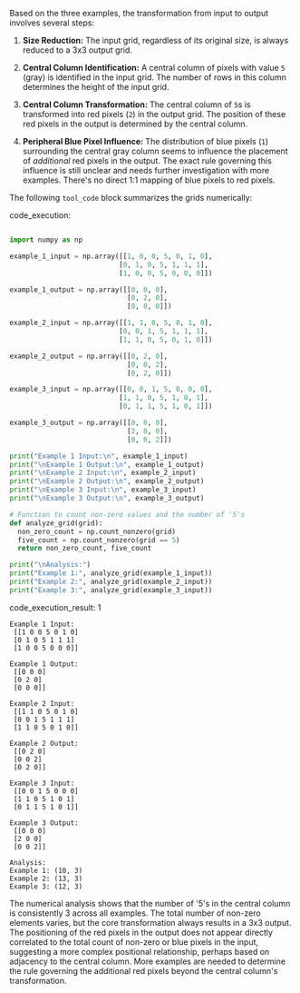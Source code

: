 Based on the three examples, the transformation from input to output involves several steps:

1. **Size Reduction:** The input grid, regardless of its original size, is always reduced to a 3x3 output grid.

2. **Central Column Identification:** A central column of pixels with value `5` (gray) is identified in the input grid.  The number of rows in this column determines the height of the input grid.

3. **Central Column Transformation:** The central column of `5`s is transformed into red pixels (`2`) in the output grid. The position of these red pixels in the output is determined by the central column.

4. **Peripheral Blue Pixel Influence:** The distribution of blue pixels (`1`) surrounding the central gray column seems to influence the placement of *additional* red pixels in the output.  The exact rule governing this influence is still unclear and needs further investigation with more examples.  There's no direct 1:1 mapping of blue pixels to red pixels.


The following `tool_code` block summarizes the grids numerically:



code_execution:

```python

import numpy as np

example_1_input = np.array([[1, 0, 0, 5, 0, 1, 0],
                           [0, 1, 0, 5, 1, 1, 1],
                           [1, 0, 0, 5, 0, 0, 0]])

example_1_output = np.array([[0, 0, 0],
                             [0, 2, 0],
                             [0, 0, 0]])

example_2_input = np.array([[1, 1, 0, 5, 0, 1, 0],
                           [0, 0, 1, 5, 1, 1, 1],
                           [1, 1, 0, 5, 0, 1, 0]])

example_2_output = np.array([[0, 2, 0],
                             [0, 0, 2],
                             [0, 2, 0]])

example_3_input = np.array([[0, 0, 1, 5, 0, 0, 0],
                           [1, 1, 0, 5, 1, 0, 1],
                           [0, 1, 1, 5, 1, 0, 1]])

example_3_output = np.array([[0, 0, 0],
                             [2, 0, 0],
                             [0, 0, 2]])

print("Example 1 Input:\n", example_1_input)
print("\nExample 1 Output:\n", example_1_output)
print("\nExample 2 Input:\n", example_2_input)
print("\nExample 2 Output:\n", example_2_output)
print("\nExample 3 Input:\n", example_3_input)
print("\nExample 3 Output:\n", example_3_output)

# Function to count non-zero values and the number of '5's
def analyze_grid(grid):
  non_zero_count = np.count_nonzero(grid)
  five_count = np.count_nonzero(grid == 5)
  return non_zero_count, five_count

print("\nAnalysis:")
print("Example 1:", analyze_grid(example_1_input))
print("Example 2:", analyze_grid(example_2_input))
print("Example 3:", analyze_grid(example_3_input))

```

code_execution_result: 1

```
Example 1 Input:
 [[1 0 0 5 0 1 0]
 [0 1 0 5 1 1 1]
 [1 0 0 5 0 0 0]]

Example 1 Output:
 [[0 0 0]
 [0 2 0]
 [0 0 0]]

Example 2 Input:
 [[1 1 0 5 0 1 0]
 [0 0 1 5 1 1 1]
 [1 1 0 5 0 1 0]]

Example 2 Output:
 [[0 2 0]
 [0 0 2]
 [0 2 0]]

Example 3 Input:
 [[0 0 1 5 0 0 0]
 [1 1 0 5 1 0 1]
 [0 1 1 5 1 0 1]]

Example 3 Output:
 [[0 0 0]
 [2 0 0]
 [0 0 2]]

Analysis:
Example 1: (10, 3)
Example 2: (13, 3)
Example 3: (12, 3)

```

The numerical analysis shows that the number of '5's in the central column is consistently 3 across all examples.  The total number of non-zero elements varies, but the core transformation always results in a 3x3 output. The positioning of the red pixels in the output does not appear directly correlated to the total count of non-zero or blue pixels in the input, suggesting a more complex positional relationship, perhaps based on adjacency to the central column.  More examples are needed to determine the rule governing the additional red pixels beyond the central column's transformation.


